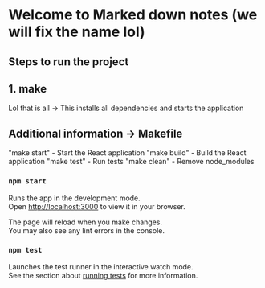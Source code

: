 # Welcome to Marked down notes (we will fix the name lol)

## Steps to run the project 

## 1. make 
Lol that is all -> This installs all dependencies and starts the application

## Additional information -> Makefile
	
  "make start"     - Start the React application
  "make build"     - Build the React application
  "make test"      - Run tests
  "make clean"     - Remove node_modules

### `npm start`

Runs the app in the development mode.\
Open [http://localhost:3000](http://localhost:3000) to view it in your browser.

The page will reload when you make changes.\
You may also see any lint errors in the console.

### `npm test`

Launches the test runner in the interactive watch mode.\
See the section about [running tests](https://facebook.github.io/create-react-app/docs/running-tests) for more information.

